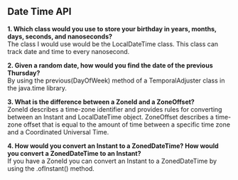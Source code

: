 ## Date Time API

**1. Which class would you use to store your birthday in years, months, days, seconds, and nanoseconds?**\
The class I would use would be the LocalDateTime class. This class can track date and time to every nanosecond.

**2. Given a random date, how would you find the date of the previous Thursday?**\
By using the previous(DayOfWeek) method of a TemporalAdjuster class in the java.time library.

**3. What is the difference between a ZoneId and a ZoneOffset?**\
ZoneId describes a time-zone identifier and provides rules for converting between an Instant and LocalDateTime object. ZoneOffset describes a time-zone offset that is equal to the amount of time between a specific time zone and a Coordinated Universal Time.

**4. How would you convert an Instant to a ZonedDateTime? How would you convert a ZonedDateTime to an Instant?**\
If you have a ZoneId you can convert an Instant to a ZonedDateTime by using the .ofInstant() method.
